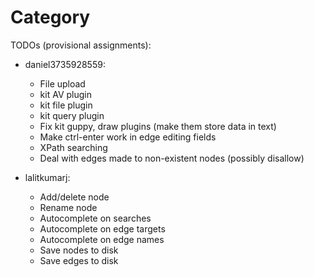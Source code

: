 Category
========

TODOs (provisional assignments):

* daniel3735928559:
  * File upload
  * kit AV plugin
  * kit file plugin
  * kit query plugin
  * Fix kit guppy, draw plugins (make them store data in text)
  * Make ctrl-enter work in edge editing fields
  * XPath searching  
  * Deal with edges made to non-existent nodes (possibly disallow)
  
* lalitkumarj:
  * Add/delete node
  * Rename node
  * Autocomplete on searches
  * Autocomplete on edge targets
  * Autocomplete on edge names
  * Save nodes to disk
  * Save edges to disk

